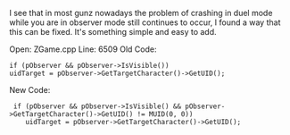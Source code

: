 I see that in most gunz nowadays the problem of crashing in duel mode while you are in observer mode still continues to occur, I found a way that this can be fixed.
It's something simple and easy to add. 

Open: ZGame.cpp
Line: 6509
Old Code:

    if (pObserver && pObserver->IsVisible())
    uidTarget = pObserver->GetTargetCharacter()->GetUID();
    
    
    
New Code:

     if (pObserver && pObserver->IsVisible() && pObserver->GetTargetCharacter()->GetUID() != MUID(0, 0))
        uidTarget = pObserver->GetTargetCharacter()->GetUID();
